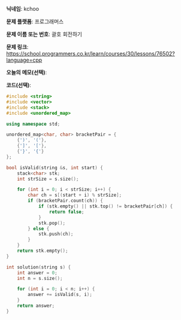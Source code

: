 **닉네임**: kchoo

**문제 플랫폼**: 프로그래머스

**문제 이름 또는 번호**: 괄호 회전하기

**문제 링크**: https://school.programmers.co.kr/learn/courses/30/lessons/76502?language=cpp

**오늘의 메모(선택)**: 

**코드(선택)**:

```c++
#include <string>
#include <vector>
#include <stack>
#include <unordered_map>

using namespace std;

unordered_map<char, char> bracketPair = {
	{')', '('},
	{']', '['},
	{'}', '{'}
};

bool isValid(string &s, int start) {
	stack<char> stk;
	int strSize = s.size();

	for (int i = 0; i < strSize; i++) {
		char ch = s[(start + i) % strSize];
		if (bracketPair.count(ch)) {
			if (stk.empty() || stk.top() != bracketPair[ch]) {
				return false;
			}
			stk.pop();
		} else {
			stk.push(ch);
		}
	}
	return stk.empty();
}

int solution(string s) {
    int answer = 0;
	int n = s.size();

	for (int i = 0; i < n; i++) {
		answer += isValid(s, i);
	}
	return answer;
}
```
